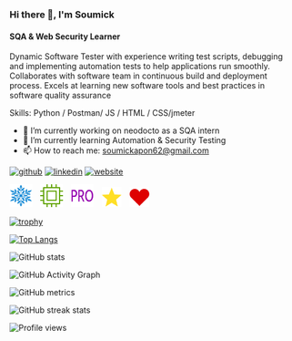 ### Hi there 👋, I'm Soumick
#### SQA & Web Security Learner
Dynamic Software Tester with experience writing test scripts,
debugging and implementing automation tests to help
applications run smoothly. Collaborates with software team in
continuous build and deployment process. Excels at learning new
software tools and best practices in software quality assurance

Skills: Python  / Postman/ JS / HTML / CSS/jmeter

- 🔭 I’m currently working on neodocto as a SQA intern 
- 🌱 I’m currently learning Automation & Security Testing 
- 📫 How to reach me: soumickapon62@gmail.com 


[<img src='https://cdn.jsdelivr.net/npm/simple-icons@3.0.1/icons/github.svg' alt='github' height='40'>](https://github.com/SoumickApon)  [<img src='https://cdn.jsdelivr.net/npm/simple-icons@3.0.1/icons/linkedin.svg' alt='linkedin' height='40'>](https://www.linkedin.com/in/https://www.linkedin.com/in/soumick-barua-b543221bb//)  [<img src='https://cdn.jsdelivr.net/npm/simple-icons@3.0.1/icons/icloud.svg' alt='website' height='40'>](https://soumickapon.github.io/Portfolio/)  

<a href='https://archiveprogram.github.com/'><img src='https://raw.githubusercontent.com/acervenky/animated-github-badges/master/assets/acbadge.gif' width='40' height='40'></a> <a href='https://docs.github.com/en/developers'><img src='https://raw.githubusercontent.com/acervenky/animated-github-badges/master/assets/devbadge.gif' width='40' height='40'></a> <a href='https://github.com/pricing'><img src='https://raw.githubusercontent.com/acervenky/animated-github-badges/master/assets/pro.gif' width='40' height='40'></a> <a href='https://stars.github.com/'><img src='https://raw.githubusercontent.com/acervenky/animated-github-badges/master/assets/starbadge.gif' width='35' height='35'></a> <a href='https://docs.github.com/en/github/supporting-the-open-source-community-with-github-sponsors'><img src='https://raw.githubusercontent.com/acervenky/animated-github-badges/master/assets/sponsorbadge.gif' width='35' height='35'></a> 

[![trophy](https://github-profile-trophy.vercel.app/?username=SoumickApon)](https://github.com/ryo-ma/github-profile-trophy)

[![Top Langs](https://github-readme-stats.vercel.app/api/top-langs/?username=SoumickApon)](https://github.com/anuraghazra/github-readme-stats)

![GitHub stats](https://github-readme-stats.vercel.app/api?username=SoumickApon&show_icons=true)  

![GitHub Activity Graph](https://activity-graph.herokuapp.com/graph?username=SoumickApon)  

![GitHub metrics](https://metrics.lecoq.io/SoumickApon)  

![GitHub streak stats](https://github-readme-streak-stats.herokuapp.com/?user=SoumickApon)  

![Profile views](https://gpvc.arturio.dev/SoumickApon)  
